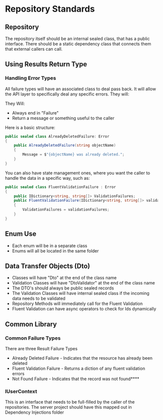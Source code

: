 # Repository Standards

## Repository
The repository itself should be an internal sealed class, that has a public interface.  There should be a static
dependency class that connects them that external callers can call.

## Using Results Return Type

### Handling Error Types
All failure types will have an associated class to deal pass back.  It will allow the API layer to specifically deal 
any specific errors.  They will:

They Will:
* Always end in "Failure"
* Return a message or something useful to the caller

Here is a basic structure:

```csharp
public sealed class AlreadyDeletedFailure: Error
{
    public AlreadyDeletedFailure(string objectName)
    {
        Message = $"{objectName} was already deleted.";
    }
}
```

You can also have state management ones, where you want the caller to handle the data in a specific way, such as:

```csharp
public sealed class FluentValidationFailure : Error
{
    public IDictionary<string, string[]> ValidationFailures;
    public FluentValidationFailure(IDictionary<string, string[]> validationFailures)
    {
        ValidationFailures = validationFailures;
    }
}
```

## Enum Use
* Each enum will be in a separate class
* Enums will all be located in the same folder

## Data Transfer Objects (Dto)
* Classes will have "Dto" at the end of the class name
* Validation Classes will have "DtoValidator" at the end of the class name
* The DTO's should always be public sealed records
* The Validation Classes will have internal sealed class if the incoming data needs to be validated
* Repository Methods will immediately call for the Fluent Validation
* Fluent Validation can have async operators to check for Ids dynamically

## Common Library
### Common Failure Types
There are three Result Failure Types
* Already Deleted Failure - Indicates that the resource has already been deleted
* Fluent Validation Failure - Returns a diction of any fluent validation errors
* Not Found Failure - Indicates that the record was not found****

### IUserContext
This is an interface that needs to be full-filled by the caller of the repositories.  The server project should have this 
mapped out in Dependency Injections folder

